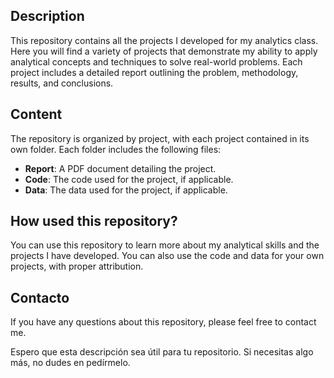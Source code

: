 ## Description

This repository contains all the projects I developed for my analytics class. Here you will find a variety of projects that demonstrate my ability to apply analytical concepts and techniques to solve real-world problems. Each project includes a detailed report outlining the problem, methodology, results, and conclusions.

## Content

The repository is organized by project, with each project contained in its own folder. Each folder includes the following files:

*   **Report**: A PDF document detailing the project.
*   **Code**: The code used for the project, if applicable.
*   **Data**: The data used for the project, if applicable.

## How used this repository?

You can use this repository to learn more about my analytical skills and the projects I have developed. You can also use the code and data for your own projects, with proper attribution.

## Contacto

If you have any questions about this repository, please feel free to contact me.

Espero que esta descripción sea útil para tu repositorio. Si necesitas algo más, no dudes en pedírmelo.
